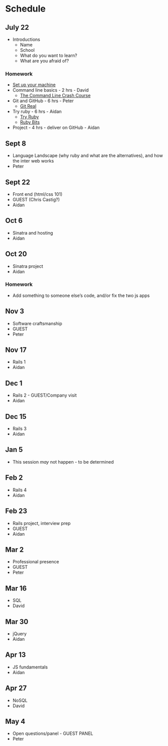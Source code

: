 # Schedule

## July 22

* Introductions
    * Name
    * School
    * What do you want to learn?
    * What are you afraid of?

### Homework

* [Set up your machine](setup.md)
* Command line basics - 2 hrs - David
  * [The Command Line Crash Course](http://cli.learncodethehardway.org/book/)
* Git and GitHub - 6 hrs - Peter
  * [Git Real](https://www.codeschool.com/courses/git-real)
* Try ruby - 6 hrs - Aidan
  * [Try Ruby](https://www.codeschool.com/courses/try-ruby)
  * [Ruby Bits](https://www.codeschool.com/courses/ruby-bits)
* Project - 4 hrs - deliver on GitHub - Aidan

## Sept 8
*  Language Landscape (why ruby and what are the alternatives), and how the inter web works
* Peter

## Sept 22
* Front end (html/css 101)
* GUEST (Chris Castig?)
* Aidan

## Oct 6
* Sinatra and hosting
* Aidan

## Oct 20
* Sinatra project
* Aidan

### Homework

* Add something to someone else’s code, and/or fix the two js apps

## Nov 3
* Software craftsmanship
* GUEST
* Peter

## Nov 17
* Rails 1
* Aidan

## Dec 1
* Rails 2 - GUEST/Company visit
* Aidan

## Dec 15
* Rails 3
* Aidan

## Jan 5
* This session *may* not happen - to be determined

## Feb 2
* Rails 4
* Aidan

## Feb 23
* Rails project, interview prep
* GUEST
* Aidan

## Mar 2
* Professional presence
* GUEST
* Peter

## Mar 16
* SQL
* David

## Mar 30
* jQuery
* Aidan

## Apr 13
* JS fundamentals
* Aidan

## Apr 27
* NoSQL
* David

## May 4
* Open questions/panel - GUEST PANEL
* Peter
